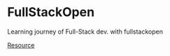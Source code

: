 # FullStackOpen
Learning journey of Full-Stack dev. with fullstackopen

[Resource](https://fullstackopen.com/en/)
